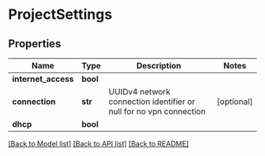 # ProjectSettings



## Properties
Name | Type | Description | Notes
------------ | ------------- | ------------- | -------------
**internet_access** | **bool** |  | 
**connection** | **str** | UUIDv4 network connection identifier or null for no vpn connection | [optional] 
**dhcp** | **bool** |  | 

[[Back to Model list]](../README.md#documentation-for-models) [[Back to API list]](../README.md#documentation-for-api-endpoints) [[Back to README]](../README.md)


